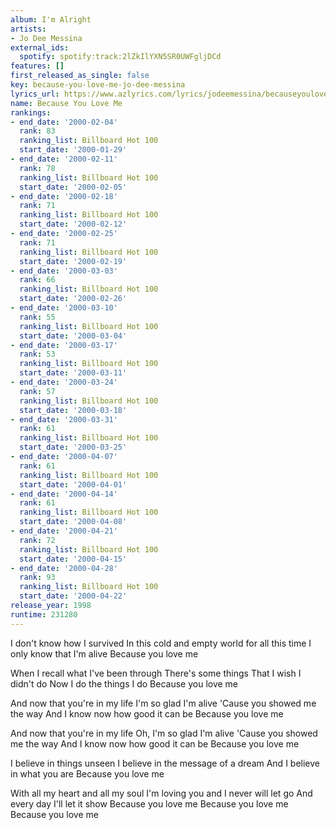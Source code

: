 ```yaml
---
album: I'm Alright
artists:
- Jo Dee Messina
external_ids:
  spotify: spotify:track:2lZkIlYXN5SR0UWFgljDCd
features: []
first_released_as_single: false
key: because-you-love-me-jo-dee-messina
lyrics_url: https://www.azlyrics.com/lyrics/jodeemessina/becauseyouloveme.html
name: Because You Love Me
rankings:
- end_date: '2000-02-04'
  rank: 83
  ranking_list: Billboard Hot 100
  start_date: '2000-01-29'
- end_date: '2000-02-11'
  rank: 78
  ranking_list: Billboard Hot 100
  start_date: '2000-02-05'
- end_date: '2000-02-18'
  rank: 71
  ranking_list: Billboard Hot 100
  start_date: '2000-02-12'
- end_date: '2000-02-25'
  rank: 71
  ranking_list: Billboard Hot 100
  start_date: '2000-02-19'
- end_date: '2000-03-03'
  rank: 66
  ranking_list: Billboard Hot 100
  start_date: '2000-02-26'
- end_date: '2000-03-10'
  rank: 55
  ranking_list: Billboard Hot 100
  start_date: '2000-03-04'
- end_date: '2000-03-17'
  rank: 53
  ranking_list: Billboard Hot 100
  start_date: '2000-03-11'
- end_date: '2000-03-24'
  rank: 57
  ranking_list: Billboard Hot 100
  start_date: '2000-03-18'
- end_date: '2000-03-31'
  rank: 61
  ranking_list: Billboard Hot 100
  start_date: '2000-03-25'
- end_date: '2000-04-07'
  rank: 61
  ranking_list: Billboard Hot 100
  start_date: '2000-04-01'
- end_date: '2000-04-14'
  rank: 61
  ranking_list: Billboard Hot 100
  start_date: '2000-04-08'
- end_date: '2000-04-21'
  rank: 72
  ranking_list: Billboard Hot 100
  start_date: '2000-04-15'
- end_date: '2000-04-28'
  rank: 93
  ranking_list: Billboard Hot 100
  start_date: '2000-04-22'
release_year: 1998
runtime: 231280
---
```

I don't know how I survived
In this cold and empty world for all this time
I only know that I'm alive
Because you love me

When I recall what I've been through
There's some things
That I wish I didn't do
Now I do the things I do
Because you love me

And now that you're in my life
I'm so glad I'm alive
'Cause you showed me the way
And I know now how good it can be
Because you love me

And now that you're in my life
Oh, I'm so glad I'm alive
'Cause you showed me the way
And I know now how good it can be
Because you love me

I believe in things unseen
I believe in the message of a dream
And I believe in what you are
Because you love me

With all my heart and all my soul
I'm loving you and I never will let go
And every day I'll let it show
Because you love me
Because you love me
Because you love me

